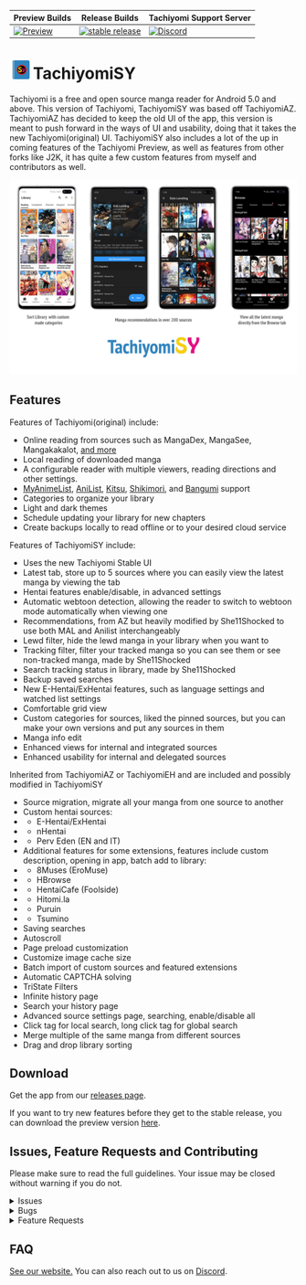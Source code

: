 | Preview Builds | Release Builds | Tachiyomi Support Server |
|-------|----------|----------|
| [![Preview](https://github.com/jobobby04/TachiyomiSYPreview/workflows/Remote%20Dispatch%20Build%20App/badge.svg)](https://github.com/jobobby04/TachiyomiSYPreview/releases) | [![stable release](https://img.shields.io/github/release/jobobby04/tachiyomisy.svg?maxAge=3600&label=download)](https://github.com/jobobby04/tachiyomisy/releases) | [![Discord](https://img.shields.io/discord/349436576037732353.svg)](https://discord.gg/tachiyomi) |


# ![app icon](./.github/readme-images/app-icon.png)TachiyomiSY
Tachiyomi is a free and open source manga reader for Android 5.0 and above. This version of Tachiyomi, TachiyomiSY was based off TachiyomiAZ. TachiyomiAZ has decided to keep the old UI of the app, this version is meant to push forward in the ways of UI and usability, doing that it takes the new Tachiyomi(original) UI. TachiyomiSY also includes a lot of the up in coming features of the Tachiyomi Preview, as well as features from other forks like J2K, it has quite a few custom features from myself and contributors as well.

![screenshots of app](./.github/readme-images/screens.png)

## Features

Features of Tachiyomi(original) include:
* Online reading from sources such as MangaDex, MangaSee, Mangakakalot, [and more](https://github.com/inorichi/tachiyomi-extensions)
* Local reading of downloaded manga
* A configurable reader with multiple viewers, reading directions and other settings.
* [MyAnimeList](https://myanimelist.net/), [AniList](https://anilist.co/), [Kitsu](https://kitsu.io/), [Shikimori](https://shikimori.one), and [Bangumi](https://bgm.tv/) support
* Categories to organize your library
* Light and dark themes
* Schedule updating your library for new chapters
* Create backups locally to read offline or to your desired cloud service

Features of TachiyomiSY include:
* Uses the new Tachiyomi Stable UI
* Latest tab, store up to 5 sources where you can easily view the latest manga by viewing the tab
* Hentai features enable/disable, in advanced settings
* Automatic webtoon detection, allowing the reader to switch to webtoon mode automatically when viewing one
* Recommendations, from AZ but heavily modified by She11Shocked to use both MAL and Anilist interchangeably 
* Lewd filter, hide the lewd manga in your library when you want to
* Tracking filter, filter your tracked manga so you can see them or see non-tracked manga, made by She11Shocked
* Search tracking status in library, made by She11Shocked
* Backup saved searches
* New E-Hentai/ExHentai features, such as language settings and watched list settings
* Comfortable grid view
* Custom categories for sources, liked the pinned sources, but you can make your own versions and put any sources in them
* Manga info edit
* Enhanced views for internal and integrated sources
* Enhanced usability for internal and delegated sources

Inherited from TachiyomiAZ or TachiyomiEH and are included and possibly modified in TachiyomiSY
* Source migration, migrate all your manga from one source to another
* Custom hentai sources:
* * E-Hentai/ExHentai
* * nHentai
* * Perv Eden (EN and IT)
* Additional features for some extensions, features include custom description, opening in app, batch add to library:
* * 8Muses (EroMuse)
* * HBrowse
* * HentaiCafe (Foolside)
* * Hitomi.la
* * Puruin
* * Tsumino
* Saving searches
* Autoscroll
* Page preload customization
* Customize image cache size
* Batch import of custom sources and featured extensions
* Automatic CAPTCHA solving
* TriState Filters
* Infinite history page
* Search your history page
* Advanced source settings page, searching, enable/disable all
* Click tag for local search, long click tag for global search
* Merge multiple of the same manga from different sources
* Drag and drop library sorting


## Download
Get the app from our [releases page](https://github.com/jobobby04/tachiyomisy/releases).

If you want to try new features before they get to the stable release, you can download the preview version [here](https://github.com/jobobby04/tachiyomisypreview/releases).

## Issues, Feature Requests and Contributing

Please make sure to read the full guidelines. Your issue may be closed without warning if you do not.

<details><summary>Issues</summary>

1. **Before reporting a new issue, take a look at the [FAQ](https://github.com/inorichi/tachiyomi/wiki/FAQ), the [changelog](https://github.com/jobobby04/tachiyomisy/releases) and the already opened [issues](https://github.com/jobobby04/tachiyomisy/issues).**
2. If you are unsure, ask here: [![Discord](https://img.shields.io/discord/349436576037732353.svg)](https://discord.gg/tachiyomi)

</details>

<details><summary>Bugs</summary>

* Include version (More > About > Version)
 * If not latest, try updating, it may have already been solved
 * Preview version is equal to the number of commits as seen in the main page
* Include steps to reproduce (if not obvious from description)
* Include screenshot (if needed)
* If it could be device-dependent, try reproducing on another device (if possible)
* For large logs use http://pastebin.com/ (or similar)
* Don't group unrelated requests into one issue

DO: https://github.com/inorichi/tachiyomi/issues/24 https://github.com/inorichi/tachiyomi/issues/71

DON'T: https://github.com/inorichi/tachiyomi/issues/75

</details>

<details><summary>Feature Requests</summary>

* Write a detailed issue, explaining what it should do or how. Avoid writing just "like X app does"
* Include screenshot (if needed)

Catalogue requests should be created at https://github.com/inorichi/tachiyomi-extensions, they do not belong in this repository.
</details>

## FAQ

[See our website.](https://tachiyomi.org/)
You can also reach out to us on [Discord](https://discord.gg/tachiyomi).
